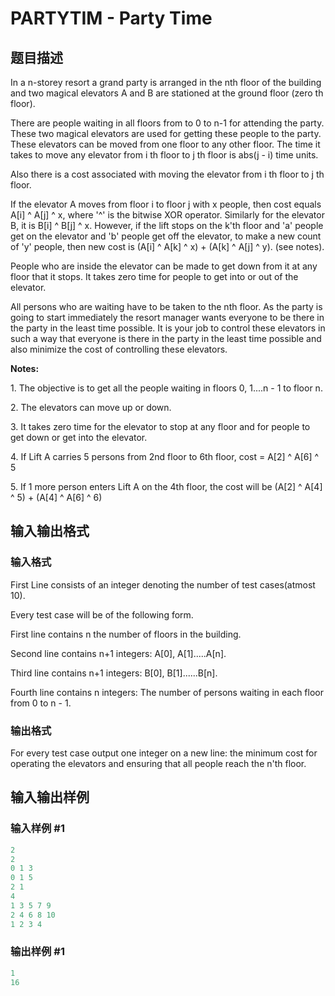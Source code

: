 # PARTYTIM - Party Time

## 题目描述

In a n-storey resort a grand party is arranged in the nth floor of the building and two magical elevators A and B are stationed at the ground floor (zero th floor).

There are people waiting in all floors from to 0 to n-1 for attending the party. These two magical elevators are used for getting these people to the party. These elevators can be moved from one floor to any other floor. The time it takes to move any elevator from i th floor to j th floor is abs(j - i) time units.

Also there is a cost associated with moving the elevator from i th floor to j th floor.

If the elevator A moves from floor i to floor j with x people, then cost equals A\[i\] ^ A\[j\] ^ x, where '^' is the bitwise XOR operator. Similarly for the elevator B, it is B\[i\] ^ B\[j\] ^ x. However, if the lift stops on the k'th floor and 'a' people get on the elevator and 'b' people get off the elevator, to make a new count of 'y' people, then new cost is (A\[i\] ^ A\[k\] ^ x) + (A\[k\] ^ A\[j\] ^ y). (see notes).

People who are inside the elevator can be made to get down from it at any floor that it stops. It takes zero time for people to get into or out of the elevator.

All persons who are waiting have to be taken to the nth floor. As the party is going to start immediately the resort manager wants everyone to be there in the party in the least time possible. It is your job to control these elevators in such a way that everyone is there in the party in the least time possible and also minimize the cost of controlling these elevators.

**Notes:**

1\. The objective is to get all the people waiting in floors 0, 1....n - 1 to floor n.

2\. The elevators can move up or down.

3\. It takes zero time for the elevator to stop at any floor and for people to get down or get into the elevator.

4\. If Lift A carries 5 persons from 2nd floor to 6th floor, cost = A\[2\] ^ A\[6\] ^ 5

5\. If 1 more person enters Lift A on the 4th floor, the cost will be (A\[2\] ^ A\[4\] ^ 5) + (A\[4\] ^ A\[6\] ^ 6)

## 输入输出格式

### 输入格式

First Line consists of an integer denoting the number of test cases(atmost 10).

Every test case will be of the following form.

First line contains n the number of floors in the building.

Second line contains n+1 integers: A\[0\], A\[1\].....A\[n\].

Third line contains n+1 integers: B\[0\], B\[1\]......B\[n\].

Fourth line contains n integers: The number of persons waiting in each floor from 0 to n - 1.

### 输出格式

For every test case output one integer on a new line: the minimum cost for operating the elevators and ensuring that all people reach the n'th floor.

## 输入输出样例

### 输入样例 #1

```cpp
2
2
0 1 3
0 1 5
2 1
4
1 3 5 7 9
2 4 6 8 10
1 2 3 4
```


### 输出样例 #1

```cpp
1
16
```


